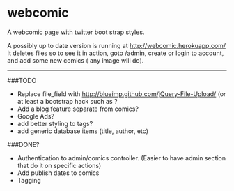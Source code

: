 webcomic
========

A webcomic page with twitter boot strap styles.


A possibly up to date version is running at http://webcomic.herokuapp.com/
It deletes files so to see it in action, goto /admin, create or login to account, and add some new comics ( any image will do).

***

###TODO

* Replace file_field with http://blueimp.github.com/jQuery-File-Upload/ (or at least a bootstrap hack such as ?
* Add a blog feature separate from comics?
* Google Ads?
* add better styling to tags?
* add generic database items (title, author, etc)

###DONE?

* Authentication to admin/comics controller. (Easier to have admin section that do it on specific actions)
* Add publish dates to comics
* Tagging
